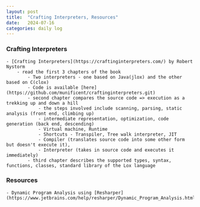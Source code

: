 ```yaml
---
layout: post
title:  "Crafting Interpreters, Resources"
date:   2024-07-16
categories: daily log
---
```


### Crafting Interpreters
    - [Crafting Interpreters](https://craftinginterpreters.com/) by Robert Nystorm
        - read the first 3 chapters of the book
            - Two interpreters - one based on Java(jlox) and the other based on C(clox)
            - Code is available [here](https://github.com/munificent/craftinginterpreters.git)
            - second chapter compares the source code => execution as a trekking up and down a hill
                - the steps involved include scanning, parsing, static analysis (front end, climbing up)
                - intermediate representation, optimization, code generation (back end, descending)
                - Virtual machine, Runtime
                - Shortcuts - Transpiler, Tree walk interpreter, JIT
                - Compiler (translates source code into some other form but doesn't execute it), 
                - Interpreter (takes in source code and executes it immediately)
            - third chapter describes the supported types, syntax, functions, classes, standard library of the Lox language

### Resources
    - Dynamic Program Analysis using [Resharper](https://www.jetbrains.com/help/resharper/Dynamic_Program_Analysis.html)
